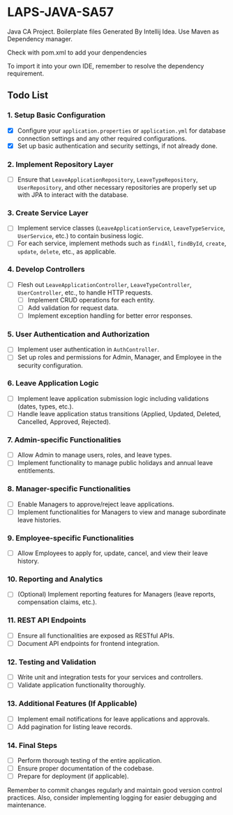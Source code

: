 # LAPS-JAVA-SA57


Java CA Project. Boilerplate files Generated By Intellij Idea. Use Maven as Dependency manager. 

Check with pom.xml to add your denpendencies

To import it into your own IDE, remember to resolve the dependency requirement.

## Todo List
### 1. Setup Basic Configuration
- [x] Configure your `application.properties` or `application.yml` for database connection settings and any other required configurations.
- [x] Set up basic authentication and security settings, if not already done.

### 2. Implement Repository Layer
- [ ] Ensure that `LeaveApplicationRepository`, `LeaveTypeRepository`, `UserRepository`, and other necessary repositories are properly set up with JPA to interact with the database.

### 3. Create Service Layer
- [ ] Implement service classes (`LeaveApplicationService`, `LeaveTypeService`, `UserService`, etc.) to contain business logic.
- [ ] For each service, implement methods such as `findAll`, `findById`, `create`, `update`, `delete`, etc., as applicable.

### 4. Develop Controllers
- [ ] Flesh out `LeaveApplicationController`, `LeaveTypeController`, `UserController`, etc., to handle HTTP requests.
    - [ ] Implement CRUD operations for each entity.
    - [ ] Add validation for request data.
    - [ ] Implement exception handling for better error responses.

### 5. User Authentication and Authorization
- [ ] Implement user authentication in `AuthController`.
- [ ] Set up roles and permissions for Admin, Manager, and Employee in the security configuration.

### 6. Leave Application Logic
- [ ] Implement leave application submission logic including validations (dates, types, etc.).
- [ ] Handle leave application status transitions (Applied, Updated, Deleted, Cancelled, Approved, Rejected).

### 7. Admin-specific Functionalities
- [ ] Allow Admin to manage users, roles, and leave types.
- [ ] Implement functionality to manage public holidays and annual leave entitlements.

### 8. Manager-specific Functionalities
- [ ] Enable Managers to approve/reject leave applications.
- [ ] Implement functionalities for Managers to view and manage subordinate leave histories.

### 9. Employee-specific Functionalities
- [ ] Allow Employees to apply for, update, cancel, and view their leave history.

### 10. Reporting and Analytics
- [ ] (Optional) Implement reporting features for Managers (leave reports, compensation claims, etc.).

### 11. REST API Endpoints
- [ ] Ensure all functionalities are exposed as RESTful APIs.
- [ ] Document API endpoints for frontend integration.

### 12. Testing and Validation
- [ ] Write unit and integration tests for your services and controllers.
- [ ] Validate application functionality thoroughly.

### 13. Additional Features (If Applicable)
- [ ] Implement email notifications for leave applications and approvals.
- [ ] Add pagination for listing leave records.

### 14. Final Steps
- [ ] Perform thorough testing of the entire application.
- [ ] Ensure proper documentation of the codebase.
- [ ] Prepare for deployment (if applicable).

Remember to commit changes regularly and maintain good version control practices. Also, consider implementing logging for easier debugging and maintenance.